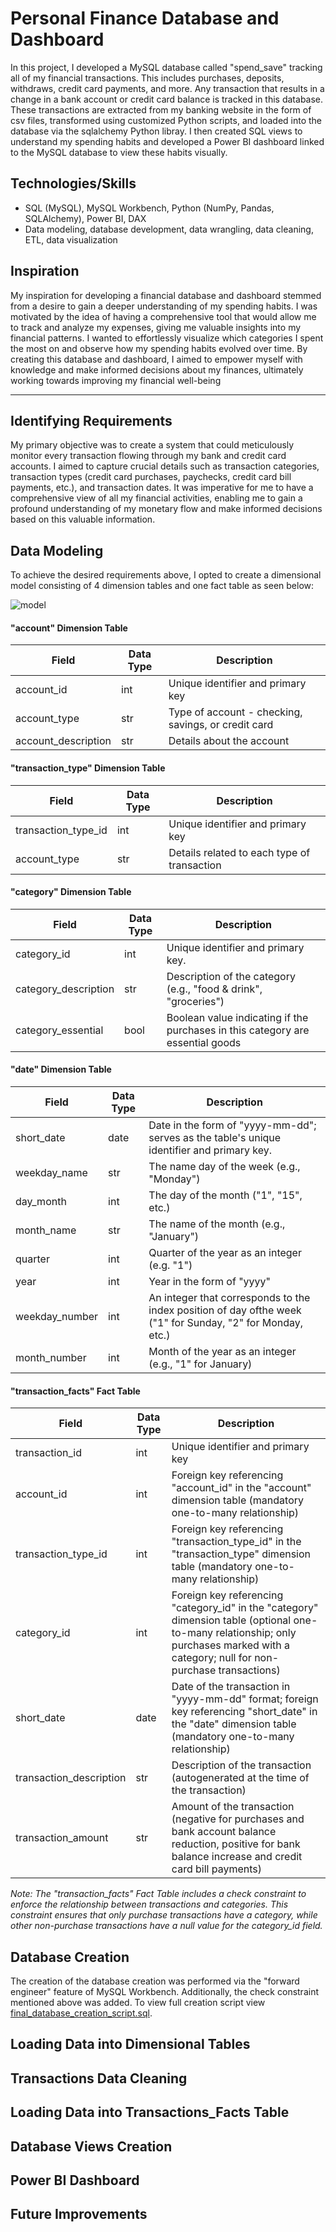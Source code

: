 # Personal Finance Database and Dashboard
In this project, I developed a MySQL database called "spend_save" tracking all of my financial transactions. This includes purchases, deposits, withdraws, credit card payments, and more. Any transaction that results in a change in a bank account or credit card balance is tracked in this database. These transactions are extracted from my banking website in the form of csv files, transformed using customized Python scripts, and loaded into the database via the sqlalchemy Python libray. I then created SQL views to understand my spending habits and developed a Power BI dashboard linked to the MySQL database to view these habits visually.

## Technologies/Skills
- SQL (MySQL), MySQL Workbench, Python (NumPy, Pandas, SQLAlchemy), Power BI, DAX
- Data modeling, database development, data wrangling, data cleaning, ETL, data visualization

## Inspiration
My inspiration for developing a financial database and dashboard stemmed from a desire to gain a deeper understanding of my spending habits. I was motivated by the idea of having a comprehensive tool that would allow me to track and analyze my expenses, giving me valuable insights into my financial patterns. I wanted to effortlessly visualize which categories I spent the most on and observe how my spending habits evolved over time. By creating this database and dashboard, I aimed to empower myself with knowledge and make informed decisions about my finances, ultimately working towards improving my financial well-being

---

## Identifying Requirements 
My primary objective was to create a system that could meticulously monitor every transaction flowing through my bank and credit card accounts. I aimed to capture crucial details such as transaction categories, transaction types (credit card purchases, paychecks, credit card bill payments, etc.), and transaction dates. It was imperative for me to have a comprehensive view of all my financial activities, enabling me to gain a profound understanding of my monetary flow and make informed decisions based on this valuable information.

## Data Modeling
To achieve the desired requirements above, I opted to create a dimensional model consisting of 4 dimension tables and one fact table as seen below:

![model](https://github.com/weismanm12/finances_database/assets/112783326/17b3b7b0-5991-43c4-b3b9-6b17a87325e7)

#### "account" Dimension Table

| Field                | Data Type | Description                               |
|----------------------|-----------|-------------------------------------------|
| account_id           | int       | Unique identifier and primary key         |
| account_type         | str       | Type of account - checking, savings, or credit card |
| account_description  | str       | Details about the account                 |

#### "transaction_type" Dimension Table

| Field                | Data Type | Description                               |
|----------------------|-----------|-------------------------------------------|
| transaction_type_id  | int       | Unique identifier and primary key        |
| account_type         | str       | Details related to each type of transaction |

#### "category" Dimension Table

| Field                | Data Type | Description                               |
|----------------------|-----------|-------------------------------------------|
| category_id          | int       | Unique identifier and primary key.        |
| category_description | str       | Description of the category (e.g., "food & drink", "groceries") |
| category_essential   | bool      | Boolean value indicating if the purchases in this category are essential goods |

#### "date" Dimension Table

| Field                | Data Type | Description                               |
|----------------------|-----------|-------------------------------------------|
| short_date           | date      | Date in the form of "yyyy-mm-dd"; serves as the table's unique identifier and primary key. |
| weekday_name         | str       | The name day of the week (e.g., "Monday") |
| day_month            | int       | The day of the month ("1", "15", etc.) |
| month_name           | str       | The name of the month (e.g., "January") |
| quarter              | int       | Quarter of the year as an integer (e.g. "1") |
| year                 | int       | Year in the form of "yyyy"                 |
| weekday_number       | int       | An integer that corresponds to the index position of day ofthe week ("1" for Sunday, "2" for Monday, etc.) |
| month_number         | int       | Month of the year as an integer (e.g., "1" for January) |

#### "transaction_facts" Fact Table

| Field                  | Data Type | Description                               |
|------------------------|-----------|-------------------------------------------|
| transaction_id         | int       | Unique identifier and primary key         |
| account_id             | int       | Foreign key referencing "account_id" in the "account" dimension table (mandatory one-to-many relationship) |
| transaction_type_id    | int       | Foreign key referencing "transaction_type_id" in the "transaction_type" dimension table (mandatory one-to-many relationship) |
| category_id            | int       | Foreign key referencing "category_id" in the "category" dimension table (optional one-to-many relationship; only purchases marked with a category; null for non-purchase transactions) |
| short_date             | date      | Date of the transaction in "yyyy-mm-dd" format; foreign key referencing "short_date" in the "date" dimension table (mandatory one-to-many relationship) |
| transaction_description| str       | Description of the transaction (autogenerated at the time of the transaction) |
| transaction_amount     | str       | Amount of the transaction (negative for purchases and bank account balance reduction, positive for bank balance increase and credit card bill payments) |

_Note: The "transaction_facts" Fact Table includes a check constraint to enforce the relationship between transactions and categories. This constraint ensures that only purchase transactions have a category, while other non-purchase transactions have a null value for the category_id field._
## Database Creation

The creation of the database creation was performed via the "forward engineer" feature of MySQL Workbench. Additionally, the check constraint mentioned above was added. To view full creation script view [final_database_creation_script.sql](final_database_creation_script.sql).

## Loading Data into Dimensional Tables

## Transactions Data Cleaning

## Loading Data into Transactions_Facts Table

## Database Views Creation

## Power BI Dashboard

## Future Improvements
